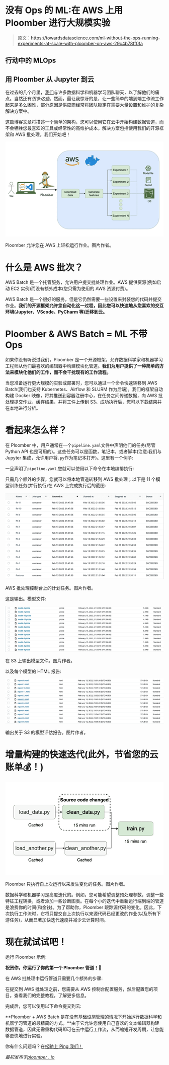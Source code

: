 # 没有 Ops 的 ML:在 AWS 上用 Ploomber 进行大规模实验

> 原文：<https://towardsdatascience.com/ml-without-the-ops-running-experiments-at-scale-with-ploomber-on-aws-29c4b78ff0fa>

## 行动中的 MLOps

## 用 Ploomber 从 Jupyter 到云

在过去的几个月里，[我们](https://ploomber.io/)与许多数据科学和机器学习团队聊天，以了解他们的痛点。当然还有*很多这些*。然而，最让我惊讶的是，让一些简单的端到端工作流工作起来是多么困难，部分原因是供应商经常将团队锁定在需要大量设置和维护的复杂解决方案中。

这篇博客文章将描述一个简单的架构，您可以使用它在云中开始构建数据管道，而不会牺牲您最喜欢的工具或经常性的高维护成本。解决方案包括使用我们的开源框架和 AWS 批处理。我们开始吧！

![](img/66475df9c6c9f88b8f5e6d4f72ad80f5.png)

Ploomber 允许您在 AWS 上轻松运行作业。图片作者。

# **什么是 AWS 批次？**

AWS Batch 是一个托管服务，允许用户提交批处理作业。AWS 提供资源(例如启动 EC2 实例)而没有额外成本(您只需为使用的 AWS 资源付费)。

AWS Batch 是一个很好的服务，但是它仍然需要一些设置来封装您的代码并提交作业。**我们的开源框架允许您自动化这一过程，因此您可以快速地从您喜欢的交互环境(Jupyter、VScode、PyCharm 等)迁移到云。**

# **Ploomber & AWS Batch = ML 不带 Ops**

如果你没有听说过我们，Ploomber 是一个开源框架，允许数据科学家和机器学习工程师从他们最喜欢的编辑器中构建模块化管道。**我们为用户提供了一种简单的方法来模块化他们的工作，而不会干扰现有的工作流程。**

当您准备运行更大规模的实验或部署时，您可以通过一个命令快速转移到 AWS Batch(我们也支持 Kubernetes、Airflow 和 SLURM 作为后端)。我们的框架自动构建 Docker 映像，将其推送到容器注册中心，在任务之间传递数据，向 AWS 批处理提交作业，缓存结果，并将工件上传到 S3。成功执行后，您可以下载结果并在本地进行分析。

# **看起来怎么样？**

在 Ploomber 中，用户通常在一个`pipeline.yaml`文件中声明他们的任务(尽管 Python API 也是可用的)。这些任务可以是函数，笔记本，或者脚本(注意:我们与 Jupyter 集成，允许用户将`.py`作为笔记本打开)。这里有一个例子:

一旦声明了`pipeline.yaml`,您就可以使用以下命令在本地编排执行:

只需几个额外的步骤，您就可以将本地管道转移到 AWS 批处理；以下是 11 个模型训练任务(并行执行)在 AWS 上完成执行后的截图:

![](img/1dabd78cbf54838add7e23f3834a39e6.png)

AWS 批处理控制台上的计划任务。图片作者。

这是输出。模型文件:

![](img/8e75efb6e932069816e0580f59bbb8b0.png)

在 S3 上输出模型文件。图片作者。

以及每个模型的 HTML 报告:

![](img/6db5fc9346f410d0ec1a23a7b674cf11.png)

输出关于 S3 的模型评估报告。图片作者。

# **增量构建的快速迭代(此外，节省您的云账单💰！)**

![](img/fcd1b4a922bb9795536bc7420b813391.png)

Ploomber 只执行自上次运行以来发生变化的任务。图片作者。

数据科学和机器学习是高度迭代的。例如，您可能希望调整预处理参数，调整一些特征工程转换，或者添加一些诊断图表。在每个小的迭代中重新运行端到端的管道是浪费你的时间(和金钱)。为了帮助你，Ploomber 跟踪源代码的变化。因此，下次执行工作流时，它将只提交自上次执行以来源代码已经更改的作业(以及所有下游任务)，从而显著加快迭代速度并减少云计算时间。

# **现在就试试吧！**

运行 Ploomber 示例:

**祝贺你，你运行了你的第一个 Ploomber 管道！🎉**

在 AWS 批处理中运行管道只需要几个额外的步骤:

在提交到 AWS 批处理之前，您需要从 AWS 控制台配置服务，然后配置您的项目。查看我们的完整教程，了解更多信息。

完成后，您可以使用以下命令提交到云:

**Ploomber + AWS Batch 是在没有基础设施管理的情况下开始运行数据科学和机器学习管道的最精简的方式。**由于它允许您使用自己喜欢的文本编辑器构建数据管道，因此无需重构代码即可在云中运行工作流，从而缩短开发周期，让您能够更快地进行实验。

你有什么问题吗？在[松驰上 Ping 我们！](https://ploomber.io/community)

*最初发布于*[*ploomber . io*](https://ploomber.io/blog/aws-batch/)